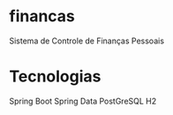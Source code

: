 # financas
Sistema de Controle de Finanças Pessoais

# Tecnologias
Spring Boot
Spring Data
PostGreSQL
H2
